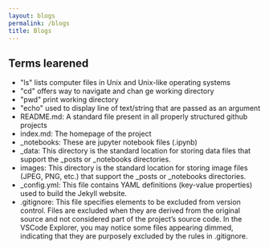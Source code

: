 ```yaml
---
layout: blogs
permalink: /blogs
title: Blogs
---
```


## Terms learened
- "ls" lists computer files in Unix and Unix-like operating systems
- "cd" offers way to navigate and chan ge working directory
- "pwd" print working directory
- "echo" used to display line of text/string that are passed as an argument
- README.md: A standard file present in all properly structured github projects
- index.md: The homepage of the project
- _notebooks: These are jupyter notebook files (.ipynb)
- _data: This directory is the standard location for storing data files that support the _posts or _notebooks directories.
- images: This directory is the standard location for storing image files (JPEG, PNG, etc.) that support the _posts or _notebooks directories.
- _config.yml: This file contains YAML definitions (key-value properties) used to build the Jekyll website.
- .gitignore: This file specifies elements to be excluded from version control. Files are excluded when they are derived from the original source and not considered part of the project’s source code. In the VSCode Explorer, you may notice some files appearing dimmed, indicating that they are purposely excluded by the rules in .gitignore.
